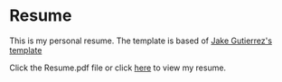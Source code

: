 # Resume
This is my personal resume. The template is based of [Jake Gutierrez's template](https://github.com/jakeryang/resume)

Click the Resume.pdf file or click [here](https://github.com/rohitr02/Resume/blob/main/Resume.pdf) to view my resume.
